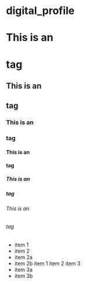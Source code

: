 # digital_profile


# This is an <h1> tag
## This is an <h2> tag
### This is an <h3> tag
#### This is an <h4> tag
##### This is an <h5> tag
###### This is an <h6> tag
* item 1
* item 2
 * item 2a
 * item 2b
item 1
item 2
item 3
 * item 3a
 * item 3b

